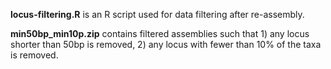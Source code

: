 **locus-filtering.R** is an R script used for data filtering after re-assembly. 

**min50bp_min10p.zip** contains filtered assemblies such that 1) any locus shorter than 50bp is removed, 2) any locus with fewer than 10% of the taxa is removed.